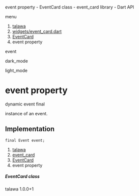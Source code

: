




event property - EventCard class - event\_card library - Dart API







menu

1. [talawa](../../index.html)
2. [widgets/event\_card.dart](../../file-___home_harshil_Desktop_open-source_palisadoes_talawa_lib_widgets_event_card/)
3. [EventCard](../../file-___home_harshil_Desktop_open-source_palisadoes_talawa_lib_widgets_event_card/EventCard-class.html)
4. event property

event


dark\_mode

light\_mode




# event property


dynamic
event
final

instance of an event.


## Implementation

```
final Event event;
```

 


1. [talawa](../../index.html)
2. [event\_card](../../file-___home_harshil_Desktop_open-source_palisadoes_talawa_lib_widgets_event_card/)
3. [EventCard](../../file-___home_harshil_Desktop_open-source_palisadoes_talawa_lib_widgets_event_card/EventCard-class.html)
4. event property

##### EventCard class





talawa
1.0.0+1






